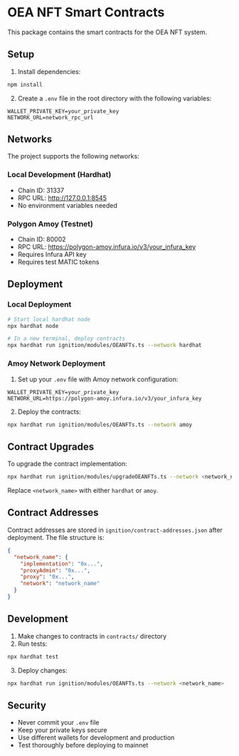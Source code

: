 # OEA NFT Smart Contracts

This package contains the smart contracts for the OEA NFT system.

## Setup

1. Install dependencies:
```bash
npm install
```

2. Create a `.env` file in the root directory with the following variables:
```env
WALLET_PRIVATE_KEY=your_private_key
NETWORK_URL=network_rpc_url
```

## Networks

The project supports the following networks:

### Local Development (Hardhat)
- Chain ID: 31337
- RPC URL: http://127.0.0.1:8545
- No environment variables needed

### Polygon Amoy (Testnet)
- Chain ID: 80002
- RPC URL: https://polygon-amoy.infura.io/v3/your_infura_key
- Requires Infura API key
- Requires test MATIC tokens

## Deployment

### Local Deployment
```bash
# Start local hardhat node
npx hardhat node

# In a new terminal, deploy contracts
npx hardhat run ignition/modules/OEANFTs.ts --network hardhat
```

### Amoy Network Deployment
1. Set up your `.env` file with Amoy network configuration:
```env
WALLET_PRIVATE_KEY=your_private_key
NETWORK_URL=https://polygon-amoy.infura.io/v3/your_infura_key
```

2. Deploy the contracts:
```bash
npx hardhat run ignition/modules/OEANFTs.ts --network amoy
```

## Contract Upgrades

To upgrade the contract implementation:

```bash
npx hardhat run ignition/modules/upgradeOEANFTs.ts --network <network_name>
```

Replace `<network_name>` with either `hardhat` or `amoy`.

## Contract Addresses

Contract addresses are stored in `ignition/contract-addresses.json` after deployment. The file structure is:

```json
{
  "network_name": {
    "implementation": "0x...",
    "proxyAdmin": "0x...",
    "proxy": "0x...",
    "network": "network_name"
  }
}
```

## Development

1. Make changes to contracts in `contracts/` directory
2. Run tests:
```bash
npx hardhat test
```
3. Deploy changes:
```bash
npx hardhat run ignition/modules/OEANFTs.ts --network <network_name>
```

## Security

- Never commit your `.env` file
- Keep your private keys secure
- Use different wallets for development and production
- Test thoroughly before deploying to mainnet
